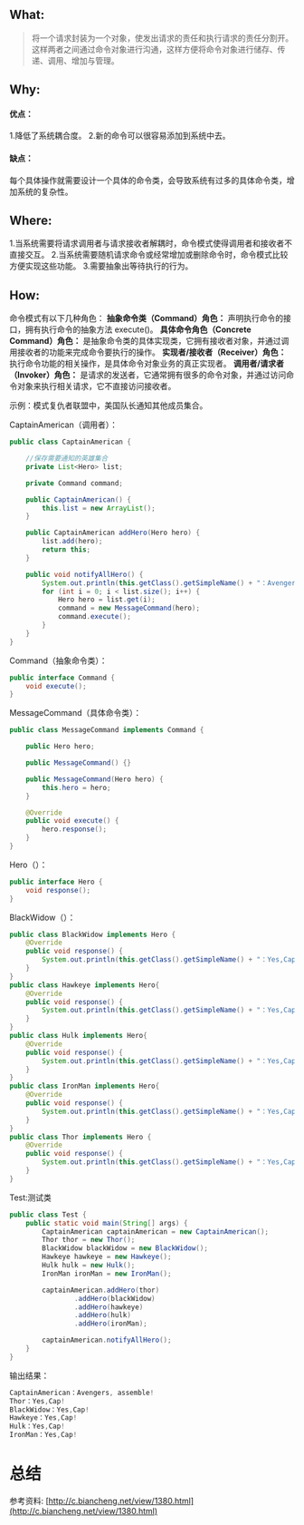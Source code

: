 

## What:

>将一个请求封装为一个对象，使发出请求的责任和执行请求的责任分割开。这样两者之间通过命令对象进行沟通，这样方便将命令对象进行储存、传递、调用、增加与管理。


## Why:
#### 优点：
1.降低了系统耦合度。 
2.新的命令可以很容易添加到系统中去。

#### 缺点：
每个具体操作就需要设计一个具体的命令类，会导致系统有过多的具体命令类，增加系统的复杂性。

## Where:

1.当系统需要将请求调用者与请求接收者解耦时，命令模式使得调用者和接收者不直接交互。
2.当系统需要随机请求命令或经常增加或删除命令时，命令模式比较方便实现这些功能。
3.需要抽象出等待执行的行为。

## How:


命令模式有以下几种角色：
**抽象命令类（Command）角色：** 声明执行命令的接口，拥有执行命令的抽象方法 execute()。
**具体命令角色（Concrete Command）角色：** 是抽象命令类的具体实现类，它拥有接收者对象，并通过调用接收者的功能来完成命令要执行的操作。
**实现者/接收者（Receiver）角色：** 执行命令功能的相关操作，是具体命令对象业务的真正实现者。
**调用者/请求者（Invoker）角色：** 是请求的发送者，它通常拥有很多的命令对象，并通过访问命令对象来执行相关请求，它不直接访问接收者。

示例：模式复仇者联盟中，美国队长通知其他成员集合。

CaptainAmerican（调用者）：
```java
public class CaptainAmerican {

    //保存需要通知的英雄集合
    private List<Hero> list;

    private Command command;

    public CaptainAmerican() {
        this.list = new ArrayList();
    }

    public CaptainAmerican addHero(Hero hero) {
        list.add(hero);
        return this;
    }

    public void notifyAllHero() {
        System.out.println(this.getClass().getSimpleName() + "：Avengers, assemble!");
        for (int i = 0; i < list.size(); i++) {
            Hero hero = list.get(i);
            command = new MessageCommand(hero);
            command.execute();
        }
    }
}
```

Command（抽象命令类）：
```java
public interface Command {
    void execute();
}
```

MessageCommand（具体命令类）：
```java
public class MessageCommand implements Command {

    public Hero hero;

    public MessageCommand() {}

    public MessageCommand(Hero hero) {
        this.hero = hero;
    }

    @Override
    public void execute() {
        hero.response();
    }
}
```

Hero（）：
```java
public interface Hero {
    void response();
}
```
BlackWidow（）：
```java
public class BlackWidow implements Hero {
    @Override
    public void response() {
        System.out.println(this.getClass().getSimpleName() + "：Yes,Cap!");
    }
}
public class Hawkeye implements Hero{
    @Override
    public void response() {
        System.out.println(this.getClass().getSimpleName() + "：Yes,Cap!");
    }
}
public class Hulk implements Hero{
    @Override
    public void response() {
        System.out.println(this.getClass().getSimpleName() + "：Yes,Cap!");
    }
}
public class IronMan implements Hero{
    @Override
    public void response() {
        System.out.println(this.getClass().getSimpleName() + "：Yes,Cap!");
    }
}
public class Thor implements Hero {
    @Override
    public void response() {
        System.out.println(this.getClass().getSimpleName() + "：Yes,Cap!");
    }
}
```

Test:测试类
```java
public class Test {
    public static void main(String[] args) {
        CaptainAmerican captainAmerican = new CaptainAmerican();
        Thor thor = new Thor();
        BlackWidow blackWidow = new BlackWidow();
        Hawkeye hawkeye = new Hawkeye();
        Hulk hulk = new Hulk();
        IronMan ironMan = new IronMan();

        captainAmerican.addHero(thor)
                .addHero(blackWidow)
                .addHero(hawkeye)
                .addHero(hulk)
                .addHero(ironMan);

        captainAmerican.notifyAllHero();
    }
}
```
输出结果：
```java
CaptainAmerican：Avengers, assemble!
Thor：Yes,Cap!
BlackWidow：Yes,Cap!
Hawkeye：Yes,Cap!
Hulk：Yes,Cap!
IronMan：Yes,Cap!
```


# 总结
参考资料:
[http://c.biancheng.net/view/1380.html](http://c.biancheng.net/view/1380.html)

